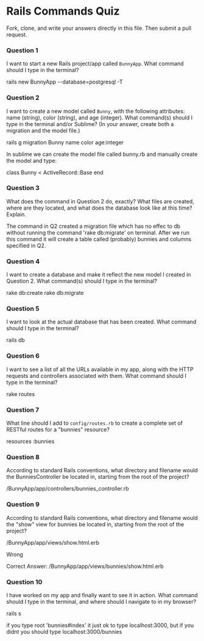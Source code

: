 # Rails Commands Quiz

Fork, clone, and write your answers directly in this file. Then submit a pull request.

### Question 1

I want to start a new Rails project/app called `BunnyApp`. What command should I type in the terminal?

rails new BunnyApp --database=postgresql -T

### Question 2

I want to create a new model called `Bunny`, with the following attributes: name (string), color (string), and age (integer). What command(s) should I type in the terminal and/or Sublime? (In your answer, create both a migration and the model file.)

rails g migration Bunny name color age:integer

In  sublime we can create the model file called bunny.rb and manually create the model and type:

class Bunny < ActiveRecord::Base
end

### Question 3

What does the command in Question 2 do, exactly? What files are created, where are they located, and what does the database look like at this time? Explain.

The command in Q2 created a migration file which has no effec to db without running the command 'rake db:migrate' on terminal. After we run this command it will create a table called (probably) bunnies and columns specified in Q2.

### Question 4

I want to create a database and make it reflect the new model I created in Question 2. What command(s) should I type in the terminal?

rake db:create
rake db:migrate

### Question 5

I want to look at the actual database that has been created. What command should I type in the terminal?

rails db

### Question 6

I want to see a list of all the URLs available in my app, along with the HTTP requests and controllers associated with them. What command should I type in the terminal?

rake routes

### Question 7

What line should I add to `config/routes.rb` to create a complete set of RESTful routes for a "bunnies" resource?

resources :bunnies

### Question 8

According to standard Rails conventions, what directory and filename would the BunniesController be located in, starting from the root of the project?

/BunnyApp/app/controllers/bunnies_controller.rb

### Question 9

According to standard Rails conventions, what directory and filename would the "show" view for bunnies be located in, starting from the root of the project?

/BunnyApp/app/views/show.html.erb

Wrong

Correct Answer: /BunnyApp/app/views/bunnies/show.html.erb

### Question 10

I have worked on my app and finally want to see it in action. What command should I type in the terminal, and where should I navigate to in my browser?

rails s

if you type root 'bunnies#index' it just ok to type localhost:3000, but if you didnt you should type localhost:3000/bunnies



